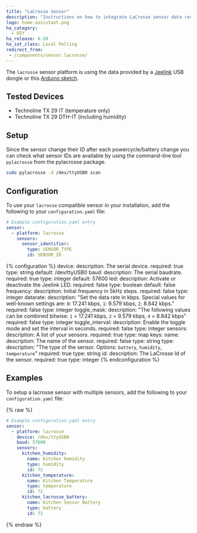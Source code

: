 ```yaml
---
title: "LaCrosse Sensor"
description: "Instructions on how to integrate LaCrosse sensor data received from Jeelink into Home Assistant."
logo: home-assistant.png
ha_category:
  - DIY
ha_release: 0.58
ha_iot_class: Local Polling
redirect_from:
 - /components/sensor.lacrosse/
---
```


The `lacrosse` sensor platform is using the data provided by a [Jeelink](https://www.digitalsmarties.net/products/jeelink) USB dongle or this [Arduino sketch](https://svn.fhem.de/trac/browser/trunk/fhem/contrib/arduino/36_LaCrosse-LaCrosseITPlusReader.zip).

## Tested Devices

- Technoline TX 29 IT (temperature only)
- Technoline TX 29 DTH-IT (including humidity)

## Setup

Since the sensor change their ID after each powercycle/battery change you can check what sensor IDs are available by using the command-line tool `pylacrosse` from the pylacrosse package.

```bash
sudo pylacrosse -d /dev/ttyUSB0 scan
```

## Configuration

To use your `lacrosse` compatible sensor in your installation, add the following to your `configuration.yaml` file:

```yaml
# Example configuration.yaml entry
sensor:
  - platform: lacrosse
    sensors:
      sensor_identifier:
        type: SENSOR_TYPE
        id: SENSOR_ID
```

{% configuration %}
  device:
    description: The serial device.
    required: true
    type: string
    default: /dev/ttyUSB0
  baud:
    description: The serial baudrate.
    required: true
    type: integer
    default: 57600
  led:
    description: Activate or deactivate the Jeelink LED.
    required: false
    type: boolean
    default: false
  frequency:
    description: Initial frequency in 5kHz steps.
    required: false
    type: integer
  datarate:
    description: "Set the data rate in kbps. Special values for well-known settings are: `0`: 17.241 kbps, `1`: 9.579 kbps, `2`: 8.842 kbps."
    required: false
    type: integer
  toggle_mask:
    description: "The following values can be combined bitwise: `1` = 17.241 kbps, `2` = 9.579 kbps, `4` = 8.842 kbps"
    required: false
    type: integer
  toggle_interval:
    description: Enable the toggle mode and set the interval in seconds.
    required: false
    type: integer
  sensors:
    description: A list of your sensors.
    required: true
    type: map
    keys:
      name:
        description: The name of the sensor.
        required: false
        type: string
      type:
        description: "The type of the sensor. Options: `battery`, `humidity`, `temperature`"
        required: true
        type: string
      id:
        description: The LaCrosse Id of the sensor.
        required: true
        type: integer
{% endconfiguration %}

## Examples

To setup a lacrosse sensor with multiple sensors, add the following to your `configuration.yaml` file:

{% raw %}
```yaml
# Example configuration.yaml entry
sensor:
  - platform: lacrosse
    device: /dev/ttyUSB0
    baud: 57600
    sensors:
      kitchen_humidity:
        name: Kitchen Humidity
        type: humidity
        id: 72
      kitchen_temperature:
        name: Kitchen Temperature
        type: temperature
        id: 72
      kitchen_lacrosse_battery:
        name: Kitchen Sensor Battery
        type: battery
        id: 72
```
{% endraw %}
